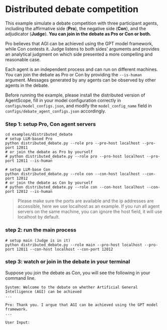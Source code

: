 # Distributed debate competition

This example simulate a debate competition with three participant agents, including the affirmative side (**Pro**), the negative side (**Con**), and the adjudicator (**Judge**).
**You can join in the debate as Pro or Con or both.**

Pro believes that AGI can be achieved using the GPT model framework, while Con contests it.
Judge listens to both sides' arguments and provides an analytical judgment on which side presented a more compelling and reasonable case.

Each agent is an independent process and can run on different machines.
You can join the debate as Pro or Con by providing the `--is-human` argument.
Messages generated by any agents can be observed by other agents in the debate.

Before running the example, please install the distributed version of AgentScope, fill in your model configuration correctly in `configs/model_configs.json`, and modify the `model_config_name` field in `configs/debate_agent_configs.json` accordingly.

### Step 1: setup Pro, Con agent servers

```shell
cd examples/distributed_debate
# setup LLM-based Pro
python distributed_debate.py --role pro --pro-host localhost --pro-port 12011
# or join the debate as Pro by yourself
# python distributed_debate.py --role pro --pro-host localhost --pro-port 12011 --is-human
```

```shell
# setup LLM-base Con
python distributed_debate.py --role con --con-host localhost --con-port 12012
# or join the debate as Con by yourself
# python distributed_debate.py --role con --con-host localhost --con-port 12012 --is-human
```

> Please make sure the ports are available and the ip addresses are accessible, here we use localhost as an example.
> If you run all agent servers on the same machine, you can ignore the host field, it will use localhost by default.

### step 2: run the main process

```shell
# setup main (Judge is in it)
python distributed_debate.py --role main --pro-host localhost --pro-port 12011 --con-host localhost --con-port 12012
```

### step 3: watch or join in the debate in your terminal

Suppose you join the debate as Con, you will see the following in your command line.

```text
System: Welcome to the debate on whether Artificial General Intelligence (AGI) can be achieved
...

Pro: Thank you. I argue that AGI can be achieved using the GPT model framework.
...

User Input:
```
